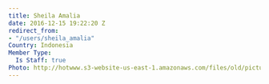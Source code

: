 ```yaml
---
title: Sheila Amalia
date: 2016-12-15 19:22:20 Z
redirect_from:
- "/users/sheila_amalia"
Country: Indonesia
Member Type:
  Is Staff: true
Photo: http://hotwww.s3-website-us-east-1.amazonaws.com/files/old/pictures/picture-349-1481831812.png
---
```


